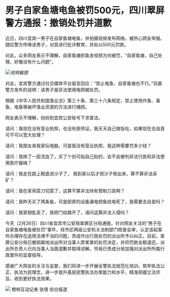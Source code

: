 # 男子自家鱼塘电鱼被罚500元，四川翠屏警方通报：撤销处罚并道歉

近日，四川宜宾一男子在自家鱼塘电鱼，并拍摄视频发布网络，被热心网友举报。随后警方传唤该男子，对其进行批评教育，并处以500元罚款。

对此，众多网友表示不理解，自家鱼塘抓鱼发视频为何被罚，“自家鱼塘，自己处理，好像没有什么问题”。

![](https://inews.gtimg.com/newsapp_bt/0/15692189559/1000)_视频截图_

对此，宜宾警方通过社交媒体平台留言回应：“禁止电鱼，自家鱼塘也不行。”另据警方发布的说明：该男子是非法使用电网被处罚。

根据《中华人民共和国渔业法》第三十条、第三十八条规定，禁止使用炸鱼、毒鱼、电鱼等破坏渔业资源的方法进行捕捞。

网友表示不理解，纷纷到宜宾公安账号下求普法。

请问：我现在没有营业执照，也没有厨师证，我天天自己做饭吃，如果现在去自首可不可以宽大处理？

请问：我朋友来我家玩电脑，可是我没有营业执照，我这种需要罚多少钱？

请问：我摔了一跤流血了，买了个创可贴自己贴的，会不会被判非法行医和非法使用医疗器械？

请问：我走在路上鞋底进沙子了， 我到家以后才把沙子倒出来，算不算非法采矿？

请问：我在家用菜刀切菜了，这算不算非法持有管制刀具啊？

请问：我昨天买了两条鱼，可是厨房的设备漏电把鱼给电死了，我需要去自首吗？

请问：我家钥匙丢了，我把门给踹开了，请问这算非法入侵吗？

今天（2月26日）四川省宜宾市公安局翠屏区分局通报，针对网友关注的“男子在自家鱼塘电鱼被处罚”事件，经市区两级公安机关法制部门核查会审，认定该起案件办理存在适用法律不当的问题，责成作出行政处罚的派出所予以纠正。目前，翠屏公安分局已撤销属地派出所对当事人廖某某的处罚决定，并将罚款全额退还。派出所负责人已向当事人当面道歉并取得谅解。市局已责成分局加强对派出所所裁行政案件的监督指导。

感谢广大网友的关注与监督，我们将进一步开展全警执法规范化培训，筑牢执法公正、执法为民理念，进一步提升基层民警执法办案能力和水平，精准把握立法宗旨，收到更好执法效果。

![](https://inews.gtimg.com/newsapp_bt/0/15692189571/1000)
橙柿互动记者 张倩 综合报道

